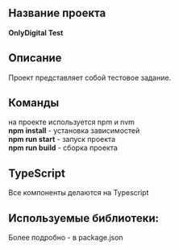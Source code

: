## Название проекта

**OnlyDigital Test**

## Описание

Проект представляет собой тестовое задание.

## Команды

на проекте используется npm и nvm<br/>
**npm install** - установка зависимостей <br/>
**npm run start** - запуск проекта <br/>
**npm run build** - сборка проекта <br/>

## TypeScript

Все компоненты делаются на Typescript <br/>

## Используемые библиотеки:

Более подробно - в package.json <br/>
